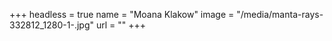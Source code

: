 +++
headless = true
name = "Moana Klakow"
image = "/media/manta-rays-332812_1280-1-.jpg"
url = ""
+++
